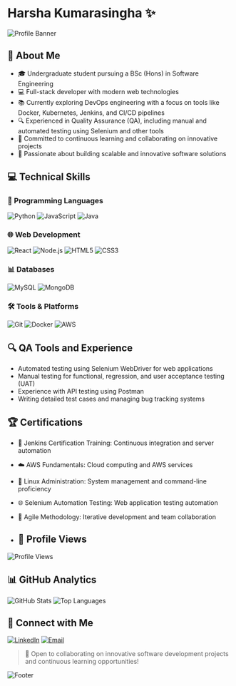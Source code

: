# Harsha Kumarasingha ✨

![Profile Banner](https://capsule-render.vercel.app/api?type=waving&color=gradient&height=200&section=header&text=Harsha%20Kumarasingha&fontSize=70&animation=fadeIn)

## 🚀 About Me
- 🎓 Undergraduate student pursuing a BSc (Hons) in Software Engineering
- 💻 Full-stack developer with modern web technologies
- 📚 Currently exploring DevOps engineering with a focus on tools like Docker, Kubernetes, Jenkins, and CI/CD pipelines
- 🔍 Experienced in Quality Assurance (QA), including manual and automated testing using Selenium and other tools
- 🌈 Committed to continuous learning and collaborating on innovative projects
- 🌟 Passionate about building scalable and innovative software solutions

## 💻 Technical Skills

### 🔧 Programming Languages
![Python](https://img.shields.io/badge/-Python-3776AB?style=flat-square&logo=python&logoColor=white&animation=fadeIn)
![JavaScript](https://img.shields.io/badge/-JavaScript-F7DF1E?style=flat-square&logo=javascript&logoColor=black&animation=fadeIn)
![Java](https://img.shields.io/badge/-Java-007396?style=flat-square&logo=java&logoColor=white&animation=fadeIn)

### 🌐 Web Development
![React](https://img.shields.io/badge/-React-61DAFB?style=flat-square&logo=react&logoColor=black&animation=fadeIn)
![Node.js](https://img.shields.io/badge/-Node.js-339933?style=flat-square&logo=nodedotjs&logoColor=white&animation=fadeIn)
![HTML5](https://img.shields.io/badge/-HTML5-E34F26?style=flat-square&logo=html5&logoColor=white&animation=fadeIn)
![CSS3](https://img.shields.io/badge/-CSS3-1572B6?style=flat-square&logo=css3&logoColor=white&animation=fadeIn)

### 📊 Databases
![MySQL](https://img.shields.io/badge/-MySQL-4479A1?style=flat-square&logo=mysql&logoColor=white&animation=fadeIn)
![MongoDB](https://img.shields.io/badge/-MongoDB-47A248?style=flat-square&logo=mongodb&logoColor=white&animation=fadeIn)

### 🛠️ Tools & Platforms
![Git](https://img.shields.io/badge/-Git-F05032?style=flat-square&logo=git&logoColor=white&animation=fadeIn)
![Docker](https://img.shields.io/badge/-Docker-2496ED?style=flat-square&logo=docker&logoColor=white&animation=fadeIn)
![AWS](https://img.shields.io/badge/-AWS-232F3E?style=flat-square&logo=amazonaws&logoColor=white&animation=fadeIn)

## 🔍 QA Tools and Experience
- Automated testing using Selenium WebDriver for web applications
- Manual testing for functional, regression, and user acceptance testing (UAT)
- Experience with API testing using Postman
- Writing detailed test cases and managing bug tracking systems

## 🏆 Certifications
- 🔧 Jenkins Certification Training: Continuous integration and server automation
- ☁️ AWS Fundamentals: Cloud computing and AWS services
- 🐧 Linux Administration: System management and command-line proficiency
- 🌐 Selenium Automation Testing: Web application testing automation
- 🔄 Agile Methodology: Iterative development and team collaboration

- ## 👀 Profile Views
![Profile Views](https://komarev.com/ghpvc/?username=HarshaKTM&color=blueviolet&style=flat-square)

## 📊 GitHub Analytics
![GitHub Stats](https://github-readme-stats.vercel.app/api?username=HarshaKTM&show_icons=true&theme=radical&animation=fadeIn)
![Top Languages](https://github-readme-stats.vercel.app/api/top-langs/?username=HarshaKTM&layout=compact&theme=radical&animation=fadeIn)

## 🤝 Connect with Me
[![LinkedIn](https://img.shields.io/badge/-LinkedIn-0A66C2?style=flat-square&logo=linkedin&logoColor=white&animation=fadeIn)](https://www.linkedin.com/in/yourlinkedin)
[![Email](https://img.shields.io/badge/-Email-D14836?style=flat-square&logo=gmail&logoColor=white&animation=fadeIn)](mailto:your.email@example.com)

> 🌈 Open to collaborating on innovative software development projects and continuous learning opportunities! 

![Footer](https://capsule-render.vercel.app/api?type=waving&color=gradient&height=100&section=footer&animation=fadeIn)
